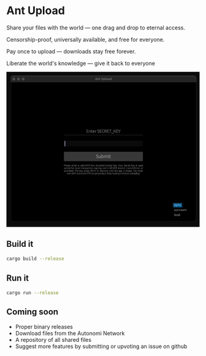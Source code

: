 # Ant Upload

Share your files with the world — one drag and drop to eternal access. 

Censorship-proof, universally available, and free for everyone. 

Pay once to upload — downloads stay free forever.

Liberate the world's knowledge — give it back to everyone

![Ant Upload](./ant_upload.gif)

## Build it

```bash
cargo build --release
```

## Run it

```bash
cargo run --release
```

## Coming soon

- Proper binary releases
- Download files from the Autonomi Network
- A repository of all shared files
- Suggest more features by submitting or upvoting an issue on github
